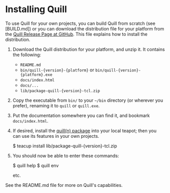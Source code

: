 # Installing Quill

To use Quill for your own projects, you can build Quill from scratch 
(see [BUILD.md]) or you can download the distribution file for your
platform from the 
[Quill Release Page at GitHub](https://github.com/wduquette/tcl-quill/releases).
This file explains how to install the distribution.

1. Download the Quill distribution for your platform, and unzip it.  It
   contains the following:

   * `README.md`
   * `bin/quill-{version}-{platform}` or `bin/quill-{version}-{platform}.exe`
   * `docs/index.html`
   * `docs/...`
   * `lib/package-quill-{version}-tcl.zip`

2. Copy the executable from `bin/` to your `~/bin` directory (or wherever
   you prefer), renaming it to `quill` or `quill.exe`.

3. Put the documentation somewhere you can find it, and bookmark 
   `docs/index.html`.

4. If desired, install the [quill(n) package](mann/index.html) into your
   local teapot; then you can use its features in your own projects.

    $ teacup install lib/package-quill-{version}-tcl.zip

5. You should now be able to enter these commands:

    $ quill help
    $ quill env

   etc.

See the README.md file for more on Quill's capabilities.
